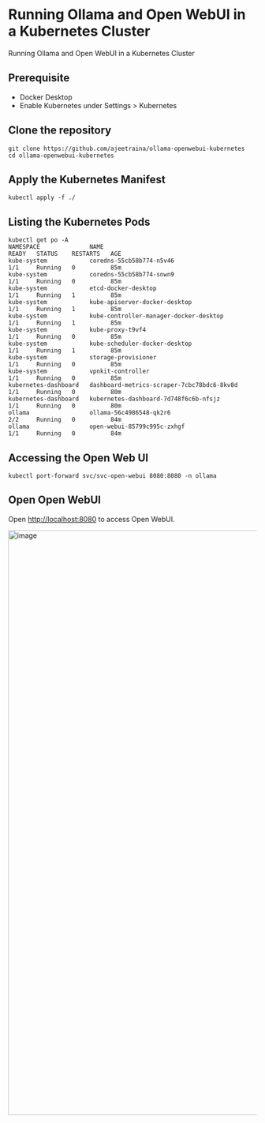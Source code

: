 # Running Ollama and Open WebUI in a Kubernetes Cluster


Running Ollama and Open WebUI in a Kubernetes Cluster

## Prerequisite

- Docker Desktop
- Enable Kubernetes under Settings > Kubernetes

## Clone the repository

```
git clone https://github.com/ajeetraina/ollama-openwebui-kubernetes
cd ollama-openwebui-kubernetes
```

## Apply the Kubernetes Manifest

```
kubectl apply -f ./
```

## Listing the Kubernetes Pods

```
kubectl get po -A
NAMESPACE              NAME                                         READY   STATUS    RESTARTS   AGE
kube-system            coredns-55cb58b774-n5v46                     1/1     Running   0          85m
kube-system            coredns-55cb58b774-snwn9                     1/1     Running   0          85m
kube-system            etcd-docker-desktop                          1/1     Running   1          85m
kube-system            kube-apiserver-docker-desktop                1/1     Running   1          85m
kube-system            kube-controller-manager-docker-desktop       1/1     Running   1          85m
kube-system            kube-proxy-t9vf4                             1/1     Running   0          85m
kube-system            kube-scheduler-docker-desktop                1/1     Running   1          85m
kube-system            storage-provisioner                          1/1     Running   0          85m
kube-system            vpnkit-controller                            1/1     Running   0          85m
kubernetes-dashboard   dashboard-metrics-scraper-7cbc78bdc6-8kv8d   1/1     Running   0          80m
kubernetes-dashboard   kubernetes-dashboard-7d748f6c6b-nfsjz        1/1     Running   0          80m
ollama                 ollama-56c4986548-qk2r6                      2/2     Running   0          84m
ollama                 open-webui-85799c995c-zxhgf                  1/1     Running   0          84m
```



## Accessing the Open Web UI

```
kubectl port-forward svc/svc-open-webui 8080:8080 -n ollama
```

## Open Open WebUI

Open [http://localhost:8080](http://localhost:8080) to access Open WebUI.

<img width="1185" alt="image" src="https://github.com/user-attachments/assets/e63a6d5d-9655-4ed2-b39b-2db019eca626">

